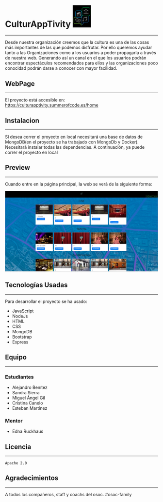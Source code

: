 # CulturAppTivity <img src="https://github.com/osoc-es/organizaciones-culturales/blob/master/src/views/images/logo.png?raw=true" width="60">
***

Desde nuestra organización creemos que la cultura es una de las cosas más importantes de las que podemos disfrutar. Por ello queremos ayudar tanto a las Organizaciones como a los usuarios a poder propagarla a través de nuestra web. Generando así un canal en el que los usuarios podrán encontrar espectáculos recomendados para ellos y las organizaciones poco conocidad podrán darse a conocer con mayor facilidad.

## WebPage
***

El proyecto está accesible en:  <https://culturapptivity.summerofcode.es/home>

## Instalacion
***

Sí desea correr el proyecto en local necesitará una base de datos de MongoDB(en el proyecto se ha trabajado con MongoDb y Docker). Necesitará instalar todas las dependencias. A continuación, ya puede correr el proyecto en local

## Preview
***

Cuando entre en la página principal, la web se verá de la siguiente forma:  

 ![preview](https://github.com/osoc-es/organizaciones-culturales/blob/master/src/views/images/Preview.JPG?raw=true)

## Tecnologías Usadas
***

Para desarrollar el proyecto se ha usado:
*   JavaScript
*   NodeJs
*   HTML
*   CSS
*   MongoDB
*   Bootstrap
*   Express

## Equipo
***
### Estudiantes 
*   Alejandro Benítez
*   Sandra Sierra
*   Miguel Ángel Gil
*   Cristina Canelo
*   Esteban Martínez  

### Mentor
*   Edna Ruckhaus  


## Licencia
***
    Apache 2.0  

## Agradecimientos
***
A todos los compañeros, staff y coachs del osoc. #osoc-family




